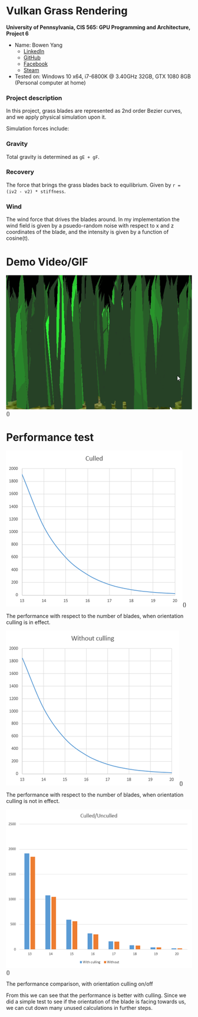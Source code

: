 Vulkan Grass Rendering
======================

**University of Pennsylvania, CIS 565: GPU Programming and Architecture, Project 6**

* Name: Bowen Yang
  * [LinkedIn](https://www.linkedin.com/in/%E5%8D%9A%E6%96%87-%E6%9D%A8-83bba6148)
  * [GitHub](https://github.com/Grillnov)
  * [Facebook](https://www.facebook.com/yang.bowen.7399)
  * [Steam](https://steamcommunity.com/id/grillnov)
* Tested on: Windows 10 x64, i7-6800K @ 3.40GHz 32GB, GTX 1080 8GB (Personal computer at home)

### Project description

In this project, grass blades are represented as 2nd order Bezier curves, and we apply physical simulation upon it.

Simulation forces include:

### Gravity
Total gravity is determined as ```gE + gF```.
### Recovery
The force that brings the grass blades back to equilibrium. Given by ```r = (iv2 - v2) * stiffness```.
### Wind
The wind force that drives the blades around. In my implementation the wind field is given by a psuedo-random noise with respect to x and z coordinates of the blade, and the intensity is given by a function of cosine(t). 

# Demo Video/GIF
![](showcase.gif)()

# Performance test

![](culled.png)()

The performance with respect to the number of blades, when orientation culling is in effect.

![](unculled.png)()

The performance with respect to the number of blades, when orientation culling is not in effect.

![](comparison.png)()

The performance comparison, with orientation culling on/off

From this we can see that the performance is better with culling. Since we did a simple test to see if the orientation of the blade is facing towards us, we can cut down many unused calculations in further steps.
